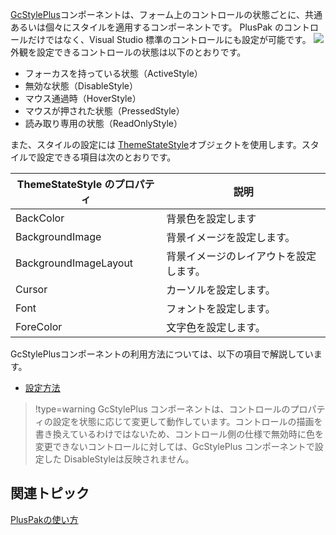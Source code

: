 [GcStylePlus](gcdocsite__documentlink?toc-item-id=0b6c08a5-34a0-4dff-8c81-07b85fc58484)コンポーネントは、フォーム上のコントロールの状態ごとに、共通あるいは個々にスタイルを適用するコンポーネントです。
PlusPak のコントロールだけではなく、Visual Studio 標準のコントロールにも設定が可能です。
![](/DOCUMENT_SITE_LINK_PREFIX_HERE/document-site-files/images/06fadbb1-c461-433a-b385-ae4966e56069/images/gcstyleplus.style.png)
外観を設定できるコントロールの状態は以下のとおりです。

* フォーカスを持っている状態（ActiveStyle）
* 無効な状態（DisableStyle）
* マウス通過時（HoverStyle）
* マウスが押された状態（PressedStyle）
* 読み取り専用の状態（ReadOnlyStyle）

また、スタイルの設定には [ThemeStateStyle](gcdocsite__documentlink?toc-item-id=55dc47d0-3399-45b0-b65b-65bed15ce9bd)オブジェクトを使用します。スタイルで設定できる項目は次のとおりです。

| ThemeStateStyle のプロパティ | 説明 |
| ---------------------- | --- |
| BackColor | 背景色を設定します |
| BackgroundImage | 背景イメージを設定します。 |
| BackgroundImageLayout | 背景イメージのレイアウトを設定します。 |
| Cursor | カーソルを設定します。 |
| Font | フォントを設定します。 |
| ForeColor | 文字色を設定します。 |

GcStylePlusコンポーネントの利用方法については、以下の項目で解説しています。

* [設定方法](gcdocsite__documentlink?toc-item-id=c7f6a10d-c813-471c-9edd-fa2a5837643a)

> !type=warning
> GcStylePlus コンポーネントは、コントロールのプロパティの設定を状態に応じて変更して動作しています。コントロールの描画を書き換えているわけではないため、コントロール側の仕様で無効時に色を変更できないコントロールに対しては、GcStylePlus コンポーネントで設定した DisableStyleは反映されません。

## 関連トピック

[PlusPakの使い方](gcdocsite__documentlink?toc-item-id=f660d5eb-01cf-4c16-8edb-cac373cd0651)
